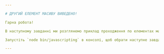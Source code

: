 ```yaml
---

# ДРУГИЙ ЕЛЕМЕНТ МАСИВУ ВИВЕДЕНО!

Гарна робота!

В наступному завданні ми розглянемо приклад проходження по елементах масиву.

Запустіть `node bin/javascripting` в консолі, щоб обрати наступне завдання.

---
```

